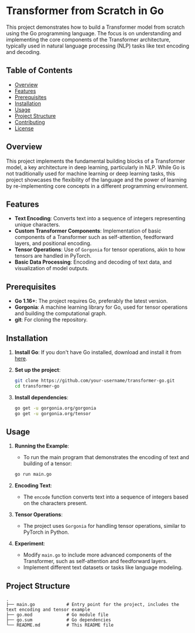 # Transformer from Scratch in Go

This project demonstrates how to build a Transformer model from scratch using the Go programming language. The focus is on understanding and implementing the core components of the Transformer architecture, typically used in natural language processing (NLP) tasks like text encoding and decoding.

## Table of Contents

- [Overview](#overview)
- [Features](#features)
- [Prerequisites](#prerequisites)
- [Installation](#installation)
- [Usage](#usage)
- [Project Structure](#project-structure)
- [Contributing](#contributing)
- [License](#license)

## Overview

This project implements the fundamental building blocks of a Transformer model, a key architecture in deep learning, particularly in NLP. While Go is not traditionally used for machine learning or deep learning tasks, this project showcases the flexibility of the language and the power of learning by re-implementing core concepts in a different programming environment.

## Features

- **Text Encoding**: Converts text into a sequence of integers representing unique characters.
- **Custom Transformer Components**: Implementation of basic components of a Transformer such as self-attention, feedforward layers, and positional encoding.
- **Tensor Operations**: Use of `Gorgonia` for tensor operations, akin to how tensors are handled in PyTorch.
- **Basic Data Processing**: Encoding and decoding of text data, and visualization of model outputs.

## Prerequisites

- **Go 1.16+**: The project requires Go, preferably the latest version.
- **Gorgonia**: A machine learning library for Go, used for tensor operations and building the computational graph.
- **git**: For cloning the repository.

## Installation

1. **Install Go**: If you don't have Go installed, download and install it from [here](https://golang.org/doc/install).
   
2. **Set up the project**:
    ```bash
    git clone https://github.com/your-username/transformer-go.git
    cd transformer-go
    ```

3. **Install dependencies**:
    ```bash
    go get -u gorgonia.org/gorgonia
    go get -u gorgonia.org/tensor
    ```

## Usage

1. **Running the Example**:
    - To run the main program that demonstrates the encoding of text and building of a tensor:
    ```bash
    go run main.go
    ```

2. **Encoding Text**:
    - The `encode` function converts text into a sequence of integers based on the characters present.
    
3. **Tensor Operations**:
    - The project uses `Gorgonia` for handling tensor operations, similar to PyTorch in Python.

4. **Experiment**:
    - Modify `main.go` to include more advanced components of the Transformer, such as self-attention and feedforward layers.
    - Implement different text datasets or tasks like language modeling.

## Project Structure

```plaintext
.
├── main.go            # Entry point for the project, includes the text encoding and tensor example
├── go.mod             # Go module file
├── go.sum             # Go dependencies
└── README.md          # This README file
